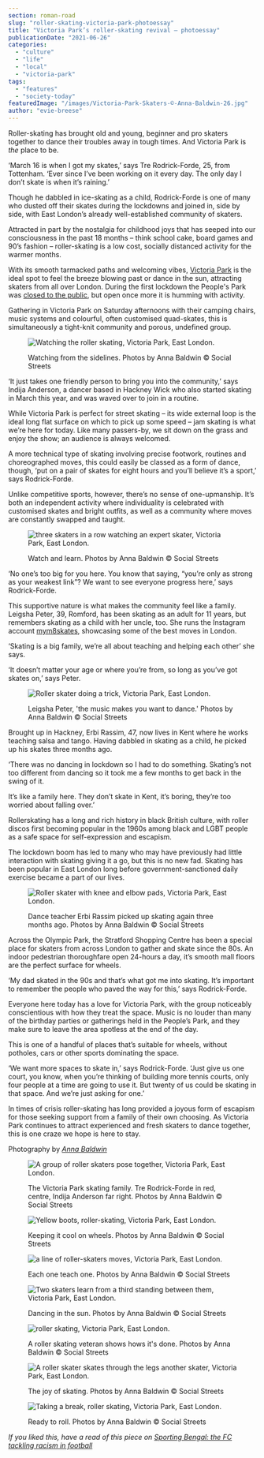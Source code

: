 ```yaml
---
section: roman-road
slug: "roller-skating-victoria-park-photoessay"
title: "Victoria Park’s roller-skating revival – photoessay"
publicationDate: "2021-06-26"
categories: 
  - "culture"
  - "life"
  - "local"
  - "victoria-park"
tags: 
  - "features"
  - "society-today"
featuredImage: "/images/Victoria-Park-Skaters-©-Anna-Baldwin-26.jpg"
author: "evie-breese"
---
```


Roller-skating has brought old and young, beginner and pro skaters together to dance their troubles away in tough times. And Victoria Park is _the_ place to be.   

‘March 16 is when I got my skates,’ says Tre Rodrick-Forde, 25, from Tottenham. ‘Ever since I’ve been working on it every day. The only day I don’t skate is when it’s raining.’ 

Though he dabbled in ice-skating as a child, Rodrick-Forde is one of many who dusted off their skates during the lockdowns and joined in, side by side, with East London’s already well-established community of skaters. 

Attracted in part by the nostalgia for childhood joys that has seeped into our consciousness in the past 18 months – think school cake, board games and 90’s fashion – roller-skating is a low cost, socially distanced activity for the warmer months. 

With its smooth tarmacked paths and welcoming vibes, [Victoria Park](https://romanroadlondon.com/victoria-park-east-london-bow/) is the ideal spot to feel the breeze blowing past or dance in the sun, attracting skaters from all over London. During the first lockdown the People's Park was [closed to the public](https://romanroadlondon.com/aerial-photography-victoria-park-matt-payne/), but open once more it is humming with activity.

Gathering in Victoria Park on Saturday afternoons with their camping chairs, music systems and colourful, often customised quad-skates, this is simultaneously a tight-knit community and porous, undefined group.

<figure>

![Watching the roller skating, Victoria Park, East London.](/images/Victoria-Park-Skaters-©-Anna-Baldwin-36-1024x683.jpg)

<figcaption>

Watching from the sidelines. Photos by Anna Baldwin © Social Streets

</figcaption>

</figure>

‘It just takes one friendly person to bring you into the community,’ says Indija Anderson, a dancer based in Hackney Wick who also started skating in March this year, and was waved over to join in a routine.

While Victoria Park is perfect for street skating – its wide external loop is the ideal long flat surface on which to pick up some speed – jam skating is what we’re here for today. Like many passers-by, we sit down on the grass and enjoy the show; an audience is always welcomed. 

A more technical type of skating involving precise footwork, routines and choreographed moves, this could easily be classed as a form of dance, though, ‘put on a pair of skates for eight hours and you’ll believe it’s a sport,’ says Rodrick-Forde. 

Unlike competitive sports, however, there’s no sense of one-upmanship. It’s both an independent activity where individuality is celebrated with customised skates and bright outfits, as well as a community where moves are constantly swapped and taught.  

<figure>

![three skaters in a row watching an expert skater, Victoria Park, East London.](/images/Victoria-Park-Skaters-©-Anna-Baldwin-4-1024x683.jpg)

<figcaption>

Watch and learn. Photos by Anna Baldwin © Social Streets

</figcaption>

</figure>

‘No one’s too big for you here. You know that saying, “you’re only as strong as your weakest link”? We want to see everyone progress here,’ says Rodrick-Forde. 

This supportive nature is what makes the community feel like a family. Leigsha Peter, 39, Romford, has been skating as an adult for 11 years, but remembers skating as a child with her uncle, too. She runs the Instagram account [mym8skates](https://www.instagram.com/mym8skates/), showcasing some of the best moves in London. 

‘Skating is a big family, we’re all about teaching and helping each other’ she says.

‘It doesn’t matter your age or where you’re from, so long as you’ve got skates on,’ says Peter. 

<figure>

![Roller skater doing a trick, Victoria Park, East London.](/images/Victoria-Park-Skaters-©-Anna-Baldwin-18-1024x683.jpg)

<figcaption>

Leigsha Peter, 'the music makes you want to dance.' Photos by Anna Baldwin © Social Streets

</figcaption>

</figure>

Brought up in Hackney, Erbi Rassim, 47, now lives in Kent where he works teaching salsa and tango. Having dabbled in skating as a child, he picked up his skates three months ago.

‘There was no dancing in lockdown so I had to do something. Skating’s not too different from dancing so it took me a few months to get back in the swing of it.

It’s like a family here. They don’t skate in Kent, it’s boring, they’re too worried about falling over.’

Rollerskating has a long and rich history in black British culture, with roller discos first becoming popular in the 1960s among black and LGBT people as a safe space for self-expression and escapism.

The lockdown boom has led to many who may have previously had little interaction with skating giving it a go, but this is no new fad. Skating has been popular in East London long before government-sanctioned daily exercise became a part of our lives.  

<figure>

![Roller skater with knee and elbow pads, Victoria Park, East London.](/images/Victoria-Park-Skaters-©-Anna-Baldwin-20-1024x683.jpg)

<figcaption>

Dance teacher Erbi Rassim picked up skating again three months ago. Photos by Anna Baldwin © Social Streets

</figcaption>

</figure>

Across the Olympic Park, the Stratford Shopping Centre has been a special place for skaters from across London to gather and skate since the 80s. An indoor pedestrian thoroughfare open 24-hours a day, it’s smooth mall floors are the perfect surface for wheels.

‘My dad skated in the 90s and that’s what got me into skating. It’s important to remember the people who paved the way for this,’ says Rodrick-Forde.

Everyone here today has a love for Victoria Park, with the group noticeably conscientious with how they treat the space. Music is no louder than many of the birthday parties or gatherings held in the People’s Park, and they make sure to leave the area spotless at the end of the day. 

This is one of a handful of places that’s suitable for wheels, without potholes, cars or other sports dominating the space. 

‘We want more spaces to skate in,’ says Rodrick-Forde. ‘Just give us one court, you know, when you’re thinking of building more tennis courts, only four people at a time are going to use it. But twenty of us could be skating in that space. And we’re just asking for one.’

In times of crisis roller-skating has long provided a joyous form of escapism for those seeking support from a family of their own choosing. As Victoria Park continues to attract experienced and fresh skaters to dance together, this is one craze we hope is here to stay.

Photography by [_Anna Baldwin_](https://www.instagram.com/msannab/)

<figure>

![A group of roller skaters pose together, Victoria Park, East London.](/images/Victoria-Park-Skaters-©-Anna-Baldwin-5-1024x683.jpg)

<figcaption>

The Victoria Park skating family. Tre Rodrick-Forde in red, centre, Indija Anderson far right. Photos by Anna Baldwin © Social Streets

</figcaption>

</figure>

<figure>

![Yellow boots, roller-skating, Victoria Park, East London.](/images/Victoria-Park-Skaters-©-Anna-Baldwin-7-1024x683.jpg)

<figcaption>

Keeping it cool on wheels. Photos by Anna Baldwin © Social Streets

</figcaption>

</figure>

<figure>

![a line of roller-skaters moves, Victoria Park, East London.](/images/Victoria-Park-Skaters-©-Anna-Baldwin-29-1024x683.jpg)

<figcaption>

Each one teach one. Photos by Anna Baldwin © Social Streets

</figcaption>

</figure>

<figure>

![Two skaters learn from a third standing between them, Victoria Park, East London.](/images/Victoria-Park-Skaters-©-Anna-Baldwin-15-1024x683.jpg)

<figcaption>

Dancing in the sun. Photos by Anna Baldwin © Social Streets

</figcaption>

</figure>

<figure>

![roller skating, Victoria Park, East London.](/images/Victoria-Park-Skaters-©-Anna-Baldwin-6-1024x683.jpg)

<figcaption>

A roller skating veteran shows hows it's done. Photos by Anna Baldwin © Social Streets

</figcaption>

</figure>

<figure>

![A roller skater skates through the legs another skater, Victoria Park, East London.](/images/Victoria-Park-Skaters-©-Anna-Baldwin-23-1024x683.jpg)

<figcaption>

The joy of skating. Photos by Anna Baldwin © Social Streets

</figcaption>

</figure>

<figure>

![Taking a break, roller skating, Victoria Park, East London.](/images/Victoria-Park-Skaters-©-Anna-Baldwin-33-1024x683.jpg)

<figcaption>

Ready to roll. Photos by Anna Baldwin © Social Streets

</figcaption>

</figure>

_If you liked this, have a read of this piece on [Sporting Bengal: the FC tackling racism in football](https://romanroadlondon.com/sporting-bengal-fc-racism-football/)_
